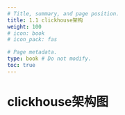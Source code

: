 ```yaml
---
# Title, summary, and page position.
title: 1.1 clickhouse架构
weight: 100
# icon: book
# icon_pack: fas

# Page metadata.
type: book # Do not modify.
toc: true
---
```


# clickhouse架构图




